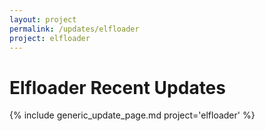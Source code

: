 ```yaml
---
layout: project
permalink: /updates/elfloader
project: elfloader
---
```

# Elfloader Recent Updates

{% include generic_update_page.md project='elfloader' %}
